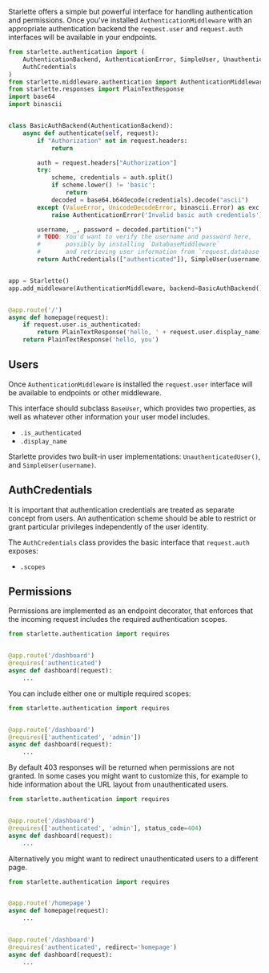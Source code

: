 Starlette offers a simple but powerful interface for handling authentication
and permissions. Once you've installed `AuthenticationMiddleware` with an
appropriate authentication backend the `request.user` and `request.auth`
interfaces will be available in your endpoints.


```python
from starlette.authentication import (
    AuthenticationBackend, AuthenticationError, SimpleUser, UnauthenticatedUser,
    AuthCredentials
)
from starlette.middleware.authentication import AuthenticationMiddleware
from starlette.responses import PlainTextResponse
import base64
import binascii


class BasicAuthBackend(AuthenticationBackend):
    async def authenticate(self, request):
        if "Authorization" not in request.headers:
            return

        auth = request.headers["Authorization"]
        try:
            scheme, credentials = auth.split()
            if scheme.lower() != 'basic':
                return
            decoded = base64.b64decode(credentials).decode("ascii")
        except (ValueError, UnicodeDecodeError, binascii.Error) as exc:
            raise AuthenticationError('Invalid basic auth credentials')

        username, _, password = decoded.partition(":")
        # TODO: You'd want to verify the username and password here,
        #       possibly by installing `DatabaseMiddleware`
        #       and retrieving user information from `request.database`.
        return AuthCredentials(["authenticated"]), SimpleUser(username)


app = Starlette()
app.add_middleware(AuthenticationMiddleware, backend=BasicAuthBackend())


@app.route('/')
async def homepage(request):
    if request.user.is_authenticated:
        return PlainTextResponse('hello, ' + request.user.display_name)
    return PlainTextResponse('hello, you')
```

## Users

Once `AuthenticationMiddleware` is installed the `request.user` interface
will be available to endpoints or other middleware.

This interface should subclass `BaseUser`, which provides two properties,
as well as whatever other information your user model includes.

* `.is_authenticated`
* `.display_name`

Starlette provides two built-in user implementations: `UnauthenticatedUser()`,
and `SimpleUser(username)`.

## AuthCredentials

It is important that authentication credentials are treated as separate concept
from users. An authentication scheme should be able to restrict or grant
particular privileges independently of the user identity.

The `AuthCredentials` class provides the basic interface that `request.auth`
exposes:

* `.scopes`

## Permissions

Permissions are implemented as an endpoint decorator, that enforces that the
incoming request includes the required authentication scopes.

```python
from starlette.authentication import requires


@app.route('/dashboard')
@requires('authenticated')
async def dashboard(request):
    ...
```

You can include either one or multiple required scopes:

```python
from starlette.authentication import requires


@app.route('/dashboard')
@requires(['authenticated', 'admin'])
async def dashboard(request):
    ...
```

By default 403 responses will be returned when permissions are not granted.
In some cases you might want to customize this, for example to hide information
about the URL layout from unauthenticated users.

```python
from starlette.authentication import requires


@app.route('/dashboard')
@requires(['authenticated', 'admin'], status_code=404)
async def dashboard(request):
    ...
```

Alternatively you might want to redirect unauthenticated users to a different
page.

```python
from starlette.authentication import requires


@app.route('/homepage')
async def homepage(request):
    ...


@app.route('/dashboard')
@requires('authenticated', redirect='homepage')
async def dashboard(request):
    ...
```
